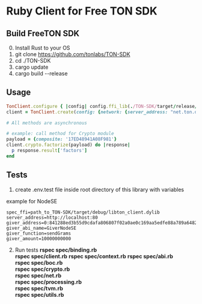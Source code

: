 # Ruby Client for Free TON SDK


## Build FreeTON SDK
0. Install Rust to your OS
1. git clone https://github.com/tonlabs/TON-SDK
2. cd ./TON-SDK
3. cargo update
4. cargo build --release

## Usage

```ruby
TonClient.configure { |config| config.ffi_lib(./TON-SDK/target/release/libton_client.dylib) }
client = TonClient.create(config: {network: {server_address: "net.ton.dev"}})

# All methods are asynchronous

# example: call method for Crypto module
payload = {composite: '17ED48941A08F981'}
client.crypto.factorize(payload) do |response|
  p response.result['factors']
end
```

## Tests

1. create .env.test file inside root directory of this library with variables   

example for NodeSE   
```
spec_ffi=path_to_TON-SDK/target/debug/libton_client.dylib
server_address=http://localhost:80
giver_address=0:841288ed3b55d9cdafa806807f02a0ae0c169aa5edfe88a789a6482429756a94
giver_abi_name=GiverNodeSE
giver_function=sendGrams
giver_amount=10000000000
```
2. Run tests 
**rspec spec/binding.rb**   
**rspec spec/client.rb**
**rspec spec/context.rb**
**rspec spec/abi.rb**   
**rspec spec/boc.rb**   
**rspec spec/crypto.rb**   
**rspec spec/net.rb**   
**rspec spec/processing.rb**   
**rspec spec/tvm.rb**   
**rspec spec/utils.rb**   
